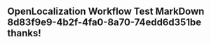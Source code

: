 <properties
ms.topic="hero-topic1"
ms.test1="hero-topic"
ms.test2="test"/>

## OpenLocalization Workflow Test MarkDown 8d83f9e9-4b2f-4fa0-8a70-74edd6d351be thanks!
